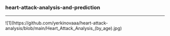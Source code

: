 ### heart-attack-analysis-and-prediction
<hr>
![1](https://github.com/yerkinovaaa/heart-attack-analysis/blob/main/Heart_Attack_Analysis_(by_age).jpg)
